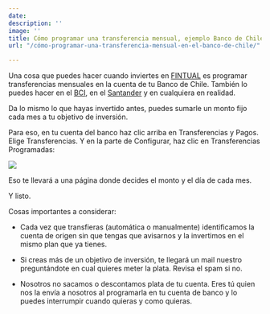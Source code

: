 ```yaml
---
date: 
description: ''
image: ''
title: Cómo programar una transferencia mensual, ejemplo Banco de Chile
url: "/cómo-programar-una-transferencia-mensual-en-el-banco-de-chile/"

---
```

<p>Una cosa que puedes hacer cuando inviertes en <a href="https://fintual.cl">FINTUAL</a> es programar transferencias mensuales en la cuenta de tu Banco de Chile. También lo puedes hacer en el <a href="https://edu.fintual.cl/c%C3%B3mo-programar-una-transferencia-mensual-en-el-banco-bci/">BCI</a>, en el <a href="[https://edu.fintual.cl/c%C3%B3mo-programar-una-transferencia-mensual-en-el-banco-santander/](https://edu.fintual.cl/c%C3%B3mo-programar-una-transferencia-mensual-en-el-banco-santander/ "https://edu.fintual.cl/c%C3%B3mo-programar-una-transferencia-mensual-en-el-banco-santander/")">Santander</a> y en cualquiera en realidad.

<p>Da lo mismo lo que hayas invertido antes, puedes sumarle un monto fijo cada mes a tu objetivo de inversión.</p>

<p>Para eso, en tu cuenta del banco haz clic arriba en Transferencias y Pagos. Elige Transferencias. Y en la parte de Configurar, haz clic en Transferencias Programadas:</p>

<img src="/uploads/transferencias_banchile.png" style="max-width: 100%" />

<p>Eso te llevará a una página donde decides el monto y el día de cada mes.</p>

<p>Y listo.</p>

<p>Cosas importantes a considerar:</p>

<ul>

<li><p>Cada vez que transfieras (automática o manualmente) identificamos la cuenta de origen sin que tengas que avisarnos y la invertimos en el mismo plan que ya tienes.</p></li>

<li><p>Si creas más de un objetivo de inversión, te llegará un mail nuestro preguntándote en cual quieres meter la plata. Revisa el spam si no.</p></li>

<li><p>Nosotros no sacamos o descontamos plata de tu cuenta. Eres tú quien nos la envía a nosotros al programarla en tu cuenta de banco y lo puedes interrumpir cuando quieras y como quieras.</p></li>

</ul>
